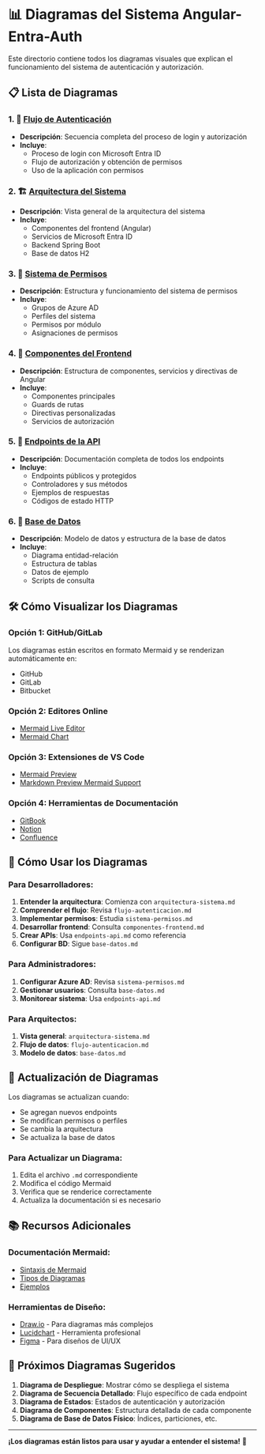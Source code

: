 # 📊 Diagramas del Sistema Angular-Entra-Auth

Este directorio contiene todos los diagramas visuales que explican el funcionamiento del sistema de autenticación y autorización.

## 📋 Lista de Diagramas

### 1. 🔐 [Flujo de Autenticación](flujo-autenticacion.md)
- **Descripción**: Secuencia completa del proceso de login y autorización
- **Incluye**: 
  - Proceso de login con Microsoft Entra ID
  - Flujo de autorización y obtención de permisos
  - Uso de la aplicación con permisos

### 2. 🏗️ [Arquitectura del Sistema](arquitectura-sistema.md)
- **Descripción**: Vista general de la arquitectura del sistema
- **Incluye**:
  - Componentes del frontend (Angular)
  - Servicios de Microsoft Entra ID
  - Backend Spring Boot
  - Base de datos H2

### 3. 🔐 [Sistema de Permisos](sistema-permisos.md)
- **Descripción**: Estructura y funcionamiento del sistema de permisos
- **Incluye**:
  - Grupos de Azure AD
  - Perfiles del sistema
  - Permisos por módulo
  - Asignaciones de permisos

### 4. 🎨 [Componentes del Frontend](componentes-frontend.md)
- **Descripción**: Estructura de componentes, servicios y directivas de Angular
- **Incluye**:
  - Componentes principales
  - Guards de rutas
  - Directivas personalizadas
  - Servicios de autorización

### 5. 🚀 [Endpoints de la API](endpoints-api.md)
- **Descripción**: Documentación completa de todos los endpoints
- **Incluye**:
  - Endpoints públicos y protegidos
  - Controladores y sus métodos
  - Ejemplos de respuestas
  - Códigos de estado HTTP

### 6. 💾 [Base de Datos](base-datos.md)
- **Descripción**: Modelo de datos y estructura de la base de datos
- **Incluye**:
  - Diagrama entidad-relación
  - Estructura de tablas
  - Datos de ejemplo
  - Scripts de consulta

## 🛠️ Cómo Visualizar los Diagramas

### **Opción 1: GitHub/GitLab**
Los diagramas están escritos en formato Mermaid y se renderizan automáticamente en:
- GitHub
- GitLab
- Bitbucket

### **Opción 2: Editores Online**
- [Mermaid Live Editor](https://mermaid.live/)
- [Mermaid Chart](https://www.mermaidchart.com/)

### **Opción 3: Extensiones de VS Code**
- [Mermaid Preview](https://marketplace.visualstudio.com/items?itemName=vstirbu.vscode-mermaid-preview)
- [Markdown Preview Mermaid Support](https://marketplace.visualstudio.com/items?itemName=bierner.markdown-mermaid)

### **Opción 4: Herramientas de Documentación**
- [GitBook](https://www.gitbook.com/)
- [Notion](https://www.notion.so/)
- [Confluence](https://www.atlassian.com/software/confluence)

## 📖 Cómo Usar los Diagramas

### **Para Desarrolladores:**
1. **Entender la arquitectura**: Comienza con `arquitectura-sistema.md`
2. **Comprender el flujo**: Revisa `flujo-autenticacion.md`
3. **Implementar permisos**: Estudia `sistema-permisos.md`
4. **Desarrollar frontend**: Consulta `componentes-frontend.md`
5. **Crear APIs**: Usa `endpoints-api.md` como referencia
6. **Configurar BD**: Sigue `base-datos.md`

### **Para Administradores:**
1. **Configurar Azure AD**: Revisa `sistema-permisos.md`
2. **Gestionar usuarios**: Consulta `base-datos.md`
3. **Monitorear sistema**: Usa `endpoints-api.md`

### **Para Arquitectos:**
1. **Vista general**: `arquitectura-sistema.md`
2. **Flujo de datos**: `flujo-autenticacion.md`
3. **Modelo de datos**: `base-datos.md`

## 🔄 Actualización de Diagramas

Los diagramas se actualizan cuando:
- Se agregan nuevos endpoints
- Se modifican permisos o perfiles
- Se cambia la arquitectura
- Se actualiza la base de datos

### **Para Actualizar un Diagrama:**
1. Edita el archivo `.md` correspondiente
2. Modifica el código Mermaid
3. Verifica que se renderice correctamente
4. Actualiza la documentación si es necesario

## 📚 Recursos Adicionales

### **Documentación Mermaid:**
- [Sintaxis de Mermaid](https://mermaid-js.github.io/mermaid/)
- [Tipos de Diagramas](https://mermaid-js.github.io/mermaid/#/diagram)
- [Ejemplos](https://mermaid-js.github.io/mermaid/#/examples)

### **Herramientas de Diseño:**
- [Draw.io](https://app.diagrams.net/) - Para diagramas más complejos
- [Lucidchart](https://www.lucidchart.com/) - Herramienta profesional
- [Figma](https://www.figma.com/) - Para diseños de UI/UX

## 🎯 Próximos Diagramas Sugeridos

1. **Diagrama de Despliegue**: Mostrar cómo se despliega el sistema
2. **Diagrama de Secuencia Detallado**: Flujo específico de cada endpoint
3. **Diagrama de Estados**: Estados de autenticación y autorización
4. **Diagrama de Componentes**: Estructura detallada de cada componente
5. **Diagrama de Base de Datos Físico**: Índices, particiones, etc.

---

**¡Los diagramas están listos para usar y ayudar a entender el sistema!** 🚀
